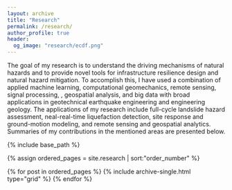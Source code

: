 ```yaml
---
layout: archive
title: "Research"
permalink: /research/
author_profile: true
header:
  og_image: "research/ecdf.png"
---
```


The goal of my research is to understand the driving mechanisms of natural hazards and to provide novel tools for infrastructure resilience design and natural hazard mitigation. To accomplish this, I have used a combination of applied machine learning, computational geomechanics, remote sensing, signal processing, , geospatial analysis, and big data with broad applications in geotechnical earthquake engineering and engineering geology. The applications of my research include full-cycle landslide hazard assessment, neal-real-time liquefaction detection, site response and ground-motion modeling, and remote sensing and geospatial analytics. Summaries of my contributions in the mentioned areas are presented below.

<nbsp>

{% include base_path %}

{% assign ordered_pages = site.research | sort:"order_number" %}

{% for post in ordered_pages %}
  {% include archive-single.html type="grid" %}
{% endfor %}

